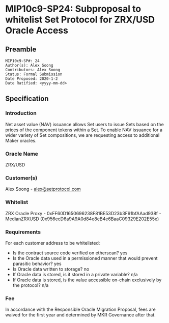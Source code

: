 # MIP10c9-SP24: Subproposal to whitelist Set Protocol for ZRX/USD Oracle Access

## Preamble

```
MIP10c9-SP#: 24
Author(s): Alex Soong
Contributors: Alex Soong
Status: Formal Submission
Date Proposed: 2020-1-2
Date Ratified: <yyyy-mm-dd>
```

## Specification

### Introduction

Net asset value (NAV) issuance allows Set users to issue Sets based on the prices of the component tokens within a Set. To enable NAV issuance for a wider variety of Set compositions, we are requesting access to additional Maker oracles.

### Oracle Name
ZRX/USD

### Customer(s)

Alex Soong - [alex@setprotocol.com](mailto:alex@setprotocol.com)

### Whitelist

ZRX Oracle Proxy - 0xFF60D1650696238F81BE53D23b3F91bfAAad938f - MedianZRXUSD (0x956ecD6a9A9A0d84e8eB4e6BaaC09329E202E55e)

### Requirements

For each customer address to be whitelisted:

* Is the contract source code verified on etherscan? yes
* Is the Oracle data used in a permissioned manner that would prevent parasitic behavior? yes
* Is Oracle data written to storage? no
* If Oracle data is stored, is it stored in a private variable? n/a
* If Oracle data is stored, is the value accessible on-chain exclusively by the protocol? n/a

### Fee

In accordance with the Responsible Oracle Migration Proposal, fees are waived for the first year and determined by MKR Governance after that.
